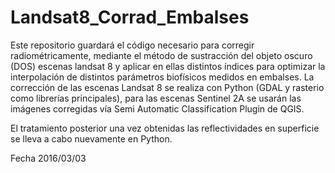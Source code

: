 # Landsat8_Corrad_Embalses

Este repositorio guardará el código necesario para corregir radiométricamente, mediante el método de sustracción del objeto oscuro (DOS) escenas landsat 8 y aplicar en ellas distintos índices para optimizar la interpolación de distintos parámetros biofísicos medidos en embalses. La corrección de las escenas Landsat 8 se realiza con Python (GDAL y rasterio como librerías principales), para las escenas Sentinel 2A se usarán las imágenes corregidas vía Semi Automatic Classification Plugin de QGIS. 

El tratamiento posterior una vez obtenidas las reflectividades en superficie se lleva a cabo nuevamente en Python.

Fecha 2016/03/03
